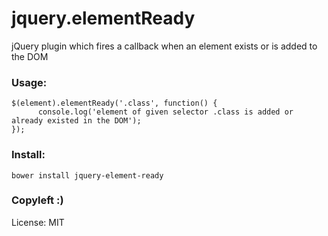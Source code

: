 # jquery.elementReady
jQuery plugin which fires a callback when an element exists or is added to the DOM

### Usage:
```
$(element).elementReady('.class', function() {
      console.log('element of given selector .class is added or already existed in the DOM');
});
```
### Install:

```
bower install jquery-element-ready
```


### Copyleft :)
License: MIT


